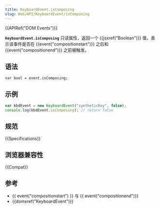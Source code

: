 ```yaml
---
title: KeyboardEvent.isComposing
slug: Web/API/KeyboardEvent/isComposing
---
```


{{APIRef("DOM Events")}}

**`KeyboardEvent.isComposing`** 只读属性，返回一个 {{jsxref("Boolean")}} 值，表示该事件是否在 {{event("compositionstart")}} 之后和 {{event("compositionend")}} 之前被触发。

## 语法

```plain
var bool = event.isComposing;
```

## 示例

```js
var kbdEvent = new KeyboardEvent("syntheticKey", false);
console.log(kbdEvent.isComposing); // return false
```

## 规范

{{Specifications}}

## 浏览器兼容性

{{Compat}}

## 参考

- {{ event("compositionstart") }} 与 {{ event("compositionend")}}
- {{domxref("KeyboardEvent")}}
